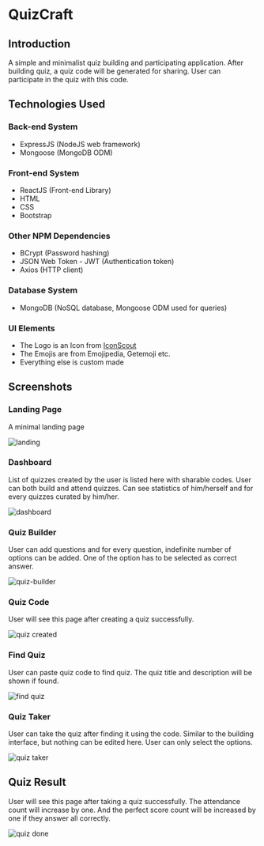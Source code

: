 # QuizCraft

## Introduction

A simple and minimalist quiz building and participating application. After building quiz, a quiz code will be generated for sharing. User can participate in the quiz with this code.

## Technologies Used

### Back-end System

- ExpressJS (NodeJS web framework)
- Mongoose (MongoDB ODM)

### Front-end System

- ReactJS (Front-end Library)
- HTML
- CSS
- Bootstrap

### Other NPM Dependencies

- BCrypt (Password hashing)
- JSON Web Token - JWT (Authentication token)
- Axios (HTTP client)

### Database System

- MongoDB (NoSQL database, Mongoose ODM used for queries)

### UI Elements

- The Logo is an Icon from [IconScout](https://iconscout.com/icon/cube-1957280)
- The Emojis are from Emojipedia, Getemoji etc.
- Everything else is custom made

## Screenshots

### Landing Page

A minimal landing page

![landing](https://github.com/user-attachments/assets/e72bb4d8-1336-48dd-a181-c6c809d6964a)

### Dashboard

List of quizzes created by the user is listed here with sharable codes. User can both build and attend quizzes. Can see statistics of him/herself and for every quizzes curated by him/her.

![dashboard](https://github.com/user-attachments/assets/070f4632-74cc-43f9-842a-74611e9639ad)

### Quiz Builder

User can add questions and for every question, indefinite number of options can be added. One of the option has to be selected as correct answer.

![quiz-builder](https://github.com/user-attachments/assets/d2e055b4-76d3-42a7-a487-971b778310f6)

### Quiz Code

User will see this page after creating a quiz successfully.

![quiz created](https://github.com/user-attachments/assets/d25b722c-f17a-425d-bcda-82b720a1e6a9)

### Find Quiz

User can paste quiz code to find quiz. The quiz title and description will be shown if found.

![find quiz](https://github.com/user-attachments/assets/b826f30c-2ade-4bfa-b912-b9926aa050c2)

### Quiz Taker

User can take the quiz after finding it using the code. Similar to the building interface, but nothing can be edited here. User can only select the options.

![quiz taker](https://github.com/user-attachments/assets/e786968d-2111-4b89-8cc4-1c333e6bcef5)

## Quiz Result

User will see this page after taking a quiz successfully. The attendance count will increase by one. And the perfect score count will be increased by one if they answer all correctly.

![quiz done](https://github.com/user-attachments/assets/5f56a530-504e-46b8-81db-100b1ccd0c6c)

